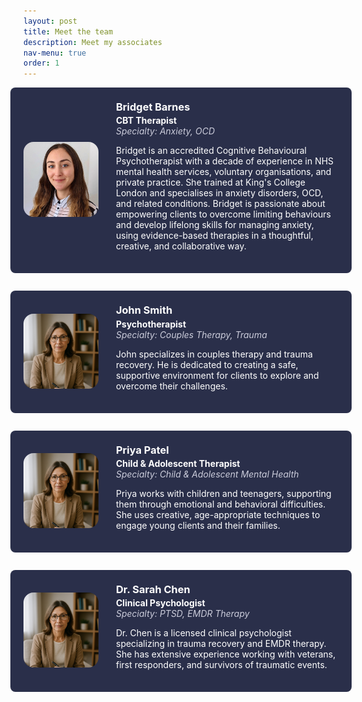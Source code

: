 ```yaml
---
layout: post
title: Meet the team
description: Meet my associates
nav-menu: true
order: 1
---
```


<div class="associates-list" style="display: flex; flex-direction: column; gap: 2em; align-items: center;">

<style>
@media (max-width: 768px) {
  .associate {
    flex-direction: column !important;
    text-align: center;
    gap: 0.5em !important;
  }
}

.associate img {
  align-self: flex-start;
  object-position: top;
}
</style>

  <div class="associate" style="background: #2a2f4a; border-radius: 8px; padding: 1.5em; width: 100%;  display: flex; flex-direction: row; align-items: center; gap: 2em;">
    <div style="flex-shrink: 0;">
      <img src="assets/images/bridget.jpg" alt="Jane Doe" style="width:120px; height:120px; object-fit:cover; border-radius:16px;">
    </div>
    <div>
      <h3 style="margin: 0 0 0.2em 0; color: #ffffff;">Bridget Barnes</h3>
      <div style="font-weight: bold; color: #ffffff;">CBT Therapist</div>
      <div style="font-style: italic; color: rgba(244,244,255,0.8);">Specialty: Anxiety, OCD</div>
      <p style="margin-top: 1em; color: #ffffff;">Bridget is an accredited Cognitive Behavioural Psychotherapist with a decade of experience in NHS mental health services, voluntary organisations, and private practice. She trained at King's College London and specialises in anxiety disorders, OCD, and related conditions. Bridget is passionate about empowering clients to overcome limiting behaviours and develop lifelong skills for managing anxiety, using evidence-based therapies in a thoughtful, creative, and collaborative way.</p>
    </div>
  </div>

  <div class="associate" style="background: #2a2f4a; border-radius: 8px; padding: 1.5em; width: 100%;  display: flex; flex-direction: row; align-items: center; gap: 2em;">
    <div style="flex-shrink: 0;">
      <img src="assets/images/associate1.png" alt="Jane Doe" style="width:120px; height:120px; object-fit:cover; border-radius:16px;">
    </div>
    <div>
      <h3 style="margin: 0 0 0.2em 0; color: #ffffff;">John Smith</h3>
      <div style="font-weight: bold; color: #ffffff;">Psychotherapist</div>
      <div style="font-style: italic; color: rgba(244,244,255,0.8);">Specialty: Couples Therapy, Trauma</div>
      <p style="margin-top: 1em; color: #ffffff;">John specializes in couples therapy and trauma recovery. He is dedicated to creating a safe, supportive environment for clients to explore and overcome their challenges.</p>
    </div>
  </div>

  <div class="associate" style="background: #2a2f4a; border-radius: 8px; padding: 1.5em; width: 100%;  display: flex; flex-direction: row; align-items: center; gap: 2em;">
    <div style="flex-shrink: 0;">
      <img src="assets/images/associate1.png" alt="Jane Doe" style="width:120px; height:120px; object-fit:cover; border-radius:16px;">
    </div>
    <div>
      <h3 style="margin: 0 0 0.2em 0; color: #ffffff;">Priya Patel</h3>
      <div style="font-weight: bold; color: #ffffff;">Child & Adolescent Therapist</div>
      <div style="font-style: italic; color: rgba(244,244,255,0.8);">Specialty: Child & Adolescent Mental Health</div>
      <p style="margin-top: 1em; color: #ffffff;">Priya works with children and teenagers, supporting them through emotional and behavioral difficulties. She uses creative, age-appropriate techniques to engage young clients and their families.</p>
    </div>
  </div>

  <div class="associate" style="background: #2a2f4a; border-radius: 8px; padding: 1.5em; width: 100%;  display: flex; flex-direction: row; align-items: center; gap: 2em;">
    <div style="flex-shrink: 0;">
      <img src="assets/images/associate1.png" alt="Jane Doe" style="width:120px; height:120px; object-fit:cover; border-radius:16px;">
    </div>
    <div>
      <h3 style="margin: 0 0 0.2em 0; color: #ffffff;">Dr. Sarah Chen</h3>
      <div style="font-weight: bold; color: #ffffff;">Clinical Psychologist</div>
      <div style="font-style: italic; color: rgba(244,244,255,0.8);">Specialty: PTSD, EMDR Therapy</div>
      <p style="margin-top: 1em; color: #ffffff;">Dr. Chen is a licensed clinical psychologist specializing in trauma recovery and EMDR therapy. She has extensive experience working with veterans, first responders, and survivors of traumatic events.</p>
    </div>
  </div>

</div>

<!-- Replace the image paths with real associate photos as needed. --> 